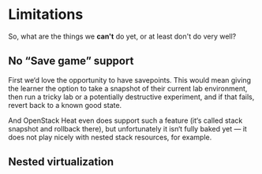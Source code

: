 # Limitations

<!-- Note -->
So, what are the things we **can't** do yet, or at least don't do very well?


## No “Save game” support

<!-- Note -->
First we‘d love the opportunity to have savepoints. This would mean
giving the learner the option to take a snapshot of their current lab
environment, then run a tricky lab or a potentially destructive
experiment, and if that fails, revert back to a known good state.

And OpenStack Heat even does support such a feature (it‘s called stack
snapshot and rollback there), but unfortunately it isn‘t fully baked
yet — it does not play nicely with nested stack resources, for example.


## Nested virtualization
